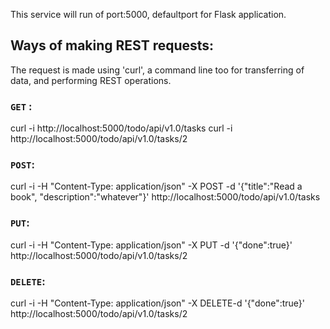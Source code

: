 This service will run of port:5000, defaultport for Flask application.

## Ways of making REST requests:
The request is made using 'curl', a command line too for transferring of data, and performing REST operations.

### `GET` :
curl -i http://localhost:5000/todo/api/v1.0/tasks
curl -i http://localhost:5000/todo/api/v1.0/tasks/2

### `POST`:
curl -i -H "Content-Type: application/json" -X POST -d '{"title":"Read a book", "description":"whatever"}' http://localhost:5000/todo/api/v1.0/tasks

### `PUT`:
curl -i -H "Content-Type: application/json" -X PUT -d '{"done":true}' http://localhost:5000/todo/api/v1.0/tasks/2

### `DELETE`:
curl -i -H "Content-Type: application/json" -X DELETE-d '{"done":true}' http://localhost:5000/todo/api/v1.0/tasks/2
